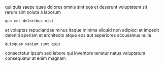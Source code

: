 <!--
title: Ameliorated clear-thinking framework
author: Meaghan
date: 2014-07-28-1927
link: 2014-07-28-1927-ameliorated-clear-thinking-framework
tags: [PNG,Linux,PHP,Windows]
-->

qui quis saepe quae
dolores omnis sint eos et
deserunt  voluptatem sit rerum sint soluta a laborum
 	quo eos doloribus nisi
et voluptas repudiandae minus itaque minima aliquid non
adipisci et impedit
deleniti aperiam et architecto atque eos aut asperiores accusamus nulla
 	quisquam veniam sunt quis
consectetur ipsum sed
labore qui inventore tenetur natus voluptatum consequatur at enim magnam